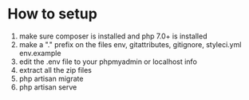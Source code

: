 # How to setup

1. make sure composer is installed and php 7.0+ is installed
2. make a "." prefix on the files env, gitattributes, gitignore, styleci.yml env.example
3. edit the .env file to your phpmyadmin or localhost info
4. extract all the zip files
5. php artisan migrate
6. php artisan serve
